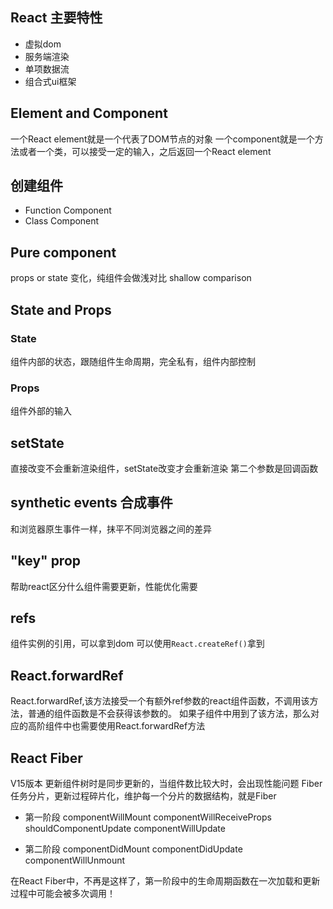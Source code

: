 ## React 主要特性
- 虚拟dom
- 服务端渲染
- 单项数据流
- 组合式ui框架

##  Element and Component
一个React element就是一个代表了DOM节点的对象
一个component就是一个方法或者一个类，可以接受一定的输入，之后返回一个React element

## 创建组件
- Function Component
- Class Component

## Pure component
props or state 变化，纯组件会做浅对比 shallow comparison

## State and Props

### State 
组件内部的状态，跟随组件生命周期，完全私有，组件内部控制

### Props
组件外部的输入

## setState
直接改变不会重新渲染组件，setState改变才会重新渲染
第二个参数是回调函数

## synthetic events 合成事件
和浏览器原生事件一样，抹平不同浏览器之间的差异

## "key" prop
帮助react区分什么组件需要更新，性能优化需要

## refs
组件实例的引用，可以拿到dom
可以使用`React.createRef()`拿到

## React.forwardRef
React.forwardRef,该方法接受一个有额外ref参数的react组件函数，不调用该方法，普通的组件函数是不会获得该参数的。
如果子组件中用到了该方法，那么对应的高阶组件中也需要使用React.forwardRef方法

## React Fiber
V15版本
更新组件树时是同步更新的，当组件数比较大时，会出现性能问题
Fiber 任务分片，更新过程碎片化，维护每一个分片的数据结构，就是Fiber

- 第一阶段
componentWillMount
componentWillReceiveProps
shouldComponentUpdate
componentWillUpdate

- 第二阶段
componentDidMount
componentDidUpdate
componentWillUnmount


在React Fiber中，不再是这样了，第一阶段中的生命周期函数在一次加载和更新过程中可能会被多次调用！

